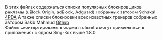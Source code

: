 В этих файлах содержаться списки популярных блокировщиков рекламы (uBlock Origin, adBlock, Adguard) собранных автором Schakal [4PDA](https://4pda.to/forum/index.php?showtopic=275091&st=8000#Spoil-89665467-4) 
А также списки блокировки всех ихвестных трекеров собранных автором Sakib Mahmud [Github](https://github.com/SM443/Pi-hole-Torrent-Blocklist)  
Файлы сконвертированы в формат ruleset и могут применяться в приложениях с ядром Sing-Box выше 1.8.0 
